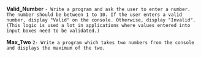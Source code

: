 **Valid_Number**
`- Write a program and ask the user to enter a number. The number should be between 1 to 10. If the user enters a valid number, display "Valid" on the console. Otherwise, display "Invalid". (This logic is used a lot in applications where values entered into input boxes need to be validated.)`

**Max_Two**
`2- Write a program which takes two numbers from the console and displays the maximum of the two.`
